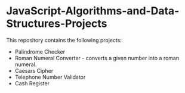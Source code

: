 # JavaScript-Algorithms-and-Data-Structures-Projects
This repository contains the following projects:
* Palindrome Checker
* Roman Numeral Converter - converts a given number into a roman numeral.
* Caesars Cipher
* Telephone Number Validator
* Cash Register
